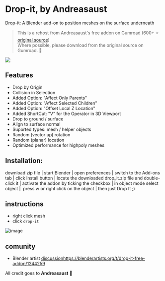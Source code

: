 # Drop-it, by Andreasaust

Drop-it: A Blender add-on to position meshes on the surface underneath  

> This is a rehost from Andreasaust's free addon on Gumroad (600+ ⭐ [original source](https://andreasaust.gumroad.com/l/drop_it))  
> Where possible, please download from the original source on Gumroad. 🙏

![](https://public-files.gumroad.com/oj7dropm5r4ts2pvi6f4u3156wtl)

## Features
- Drop by Origin
- Collision in Selection
- Added Option: "Affect Only Parents"
- Added Option: "Affect Selected Children"
- Added Option: "Offset Local Z Location"
- Added ShortCut: "V" for the Operator in 3D Viewport
- Drop to ground / surface
- Align to surface normal
- Suported types: mesh / helper objects
- Random (vector up) rotation
- Random (planar) location
- Optimized performance for highpoly meshes

## Installation:

download zip file | start Blender | open preferences | switch to the Add-ons tab | click Install button | locate the downloaded drop_it.zip file and double-click it | activate the addon by ticking the checkbox | in object mode select object |  press w or right click on the object | then just Drop It ;)

## instructions
- right click mesh
- click `drop-it`

![image](https://github.com/hannesdelbeke/drop-it-blender-addon/assets/3758308/19f2f4ab-520d-48fd-b823-6cabf1cad643)

## comunity
- Blender artist [discussion](https://blenderartists.org/t/drop-it-free-addon/1244259)https://blenderartists.org/t/drop-it-free-addon/1244259

All credit goes to **Andreasaust** 🙏
